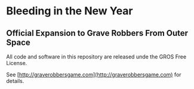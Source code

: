 # Bleeding in the New Year
## Official Expansion to Grave Robbers From Outer Space

All code and software in this repository are released unde the GROS Free License.

See [http://graverobbersgame.com](http://graverobbersgame.com) for details.